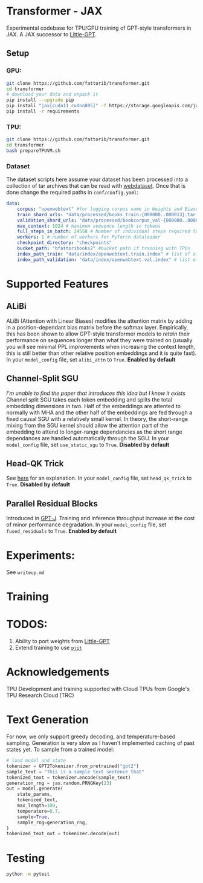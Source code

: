# Transformer - JAX

Experimental codebase for TPU/GPU training of GPT-style transformers in JAX. A JAX successor to [Little-GPT](https://github.com/fattorib/Little-GPT).

## Setup

### GPU:

```bash
git clone https://github.com/fattorib/transformer.git
cd transformer 
# download your data and unpack it 
pip install --upgrade pip
pip install "jax[cuda11_cudnn805]" -f https://storage.googleapis.com/jax-releases/jax_cuda_releases.html
pip install -r requirements
```

### TPU:

```bash
git clone https://github.com/fattorib/transformer.git
cd transformer 
bash prepareTPUVM.sh
```

### Dataset

The dataset scripts here assume your dataset has been processed into a collection of tar archives that can be read with [webdataset](https://github.com/webdataset/webdataset). Once that is done change the required paths in ```conf/config.yaml```:

```yaml
data:
    corpus: "openwebtext" #for logging corpus name in Weights and Biases
    train_shard_urls: "data/processed/books_train-{000000..000013}.tar.gz" # required if not using TPUs. This is the path where you unpacked your dataset from above
    validation_shard_urls: "data/processed/bookcorpus_val-{000000..000002}.tar.gz" # required if not using TPUs. This is the path where you unpacked your dataset from above
    max_context: 1024 # maximum sequence length in tokens
    full_steps_in_batch: 24558 # Number of individual steps required to complete an epoch
    workers: 1 # number of workers for PyTorch dataloader 
    checkpoint_directory: "checkpoints"
    bucket_path: "bfattoribooks2" #bucket path if training with TPUs
    index_path_train: "data/index/openwebtext.train.index" # list of all shards + GCP urls
    index_path_validation: "data/index/openwebtext.val.index" # list of all shards + GCP urls
```

# Supported Features

## ALiBi

ALiBi (Attention with Linear Biases) modifies the attention matrix by adding in a position-dependant bias matrix before the softmax layer. Empirically, this has been shown to allow GPT-style transformer models to *retain* their performance on sequences longer than what they were trained on (usually you will see minimal PPL improvements when increasing the context length, this is still better than other relative position embeddings and it is quite fast). In your ```model_config``` file, set ```alibi_attn``` to ```True```. **Enabled by default**

## Channel-Split SGU

*I'm unable to find the paper that introduces this idea but I know it exists* Channel split SGU takes each token embedding and splits the total embedding dimensions in two. Half of the embeddings are attented to normally with MHA and the other half of the embeddings are fed through a fixed causal SGU with a relatively small kernel. In theory, the short-range mixing from the SGU kernel should allow the attention part of the embedding to attend to longer-range dependancies as the short range dependances are handled automatically through the SGU. In your ```model_config``` file, set ```use_static_sgu``` to ```True```. **Disabled by default**

## Head-QK Trick
See [here](https://github.com/BlinkDL/RWKV-LM#the-head-qk-trick-learning-to-copy-and-avoid-tokens) for an explanation. In your ```model_config``` file, set ```head_qk_trick``` to ```True```. **Disabled by default**

## Parallel Residual Blocks

Introduced in [GPT-J](https://github.com/kingoflolz/mesh-transformer-jax). Training and inference throughput increase at the cost of minor performance degradation. In your ```model_config``` file, set ```fused_residuals``` to ```True```. **Enabled by default**

# Experiments:

See ```writeup.md```

# Training 

# TODOS:
1. Ability to port weights from [Little-GPT](https://github.com/fattorib/Little-GPT)
2. Extend training to use [```pjit```](https://jax.readthedocs.io/en/latest/jax-101/08-pjit.html?highlight=pjit#introduction-to-pjit)

# Acknowledgements
TPU Development and training supported with Cloud TPUs from Google's TPU Research Cloud (TRC)

# Text Generation

For now, we only support greedy decoding, and temperature-based sampling. Generation is very slow as I haven't implemented caching of past states yet. To sample from a trained model:

```python 
# load model and state
tokenizer = GPT2Tokenizer.from_pretrained("gpt2")
sample_text = "This is a sample text sentence that"
tokenized_text = tokenizer.encode(sample_text)
generation_rng = jax.random.PRNGKey(23)
out = model.generate(
    state_params,
    tokenized_text,
    max_length=100,
    temperature=0.7,
    sample=True,
    sample_rng=generation_rng,
)
tokenized_text_out = tokenizer.decode(out)
```

# Testing
```bash 
python -m pytest
```